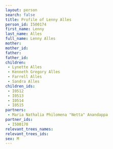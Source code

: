 ```yaml
---
layout: person
search: false
title: Profile of Lenny Alles
person_id: I500174
first_name: Lenny
last_name: Alles
full_name: Lenny Alles
mother: 
mother_id: 
father: 
father_id: 
children:
 - Lynette Alles
 - Kenneth Gregory Alles
 - Farrell Alles
 - Sandra Alles
children_ids:
 - I0512
 - I0513
 - I0514
 - I0515
partners:
 - Maria Nathalia Philomena "Netta" Anandappa
partner_ids:
 - I500170
relevant_trees_names:
relevant_trees_ids:
sex: M
---
```


